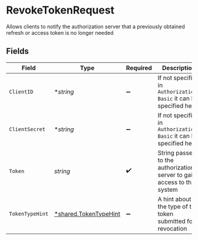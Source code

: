 # RevokeTokenRequest

Allows clients to notify the authorization server that a previously obtained refresh or access token is no longer needed


## Fields

| Field                                                                  | Type                                                                   | Required                                                               | Description                                                            | Example                                                                |
| ---------------------------------------------------------------------- | ---------------------------------------------------------------------- | ---------------------------------------------------------------------- | ---------------------------------------------------------------------- | ---------------------------------------------------------------------- |
| `ClientID`                                                             | **string*                                                              | :heavy_minus_sign:                                                     | If not specified in `Authorization: Basic` it can be specified here    | 5clTR_MdVrrkgxw2                                                       |
| `ClientSecret`                                                         | **string*                                                              | :heavy_minus_sign:                                                     | If not specified in `Authorization: Basic` it can be specified here    | dNC-hg7sVm22jc3g_Eogtyu0_1Mqh_4-                                       |
| `Token`                                                                | *string*                                                               | :heavy_check_mark:                                                     | String passed to the authorization server to gain access to the system | i1qxz68gu50zp4i8ceyxqogmq7y0yienm52351c6...                            |
| `TokenTypeHint`                                                        | [*shared.TokenTypeHint](../../models/shared/tokentypehint.md)          | :heavy_minus_sign:                                                     | A hint about the type of the token submitted for revocation            |                                                                        |